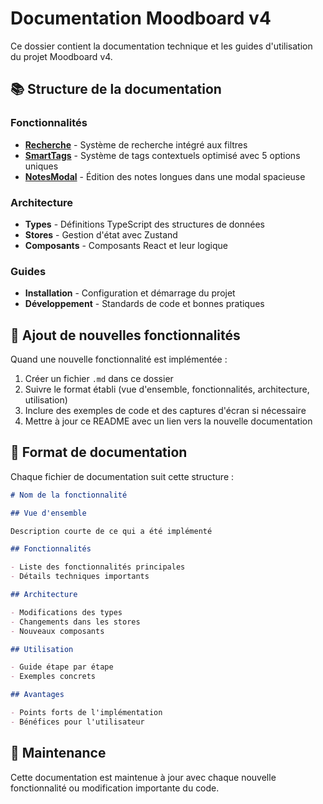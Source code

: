 # Documentation Moodboard v4

Ce dossier contient la documentation technique et les guides d'utilisation du projet Moodboard v4.

## 📚 Structure de la documentation

### Fonctionnalités

- **[Recherche](./SEARCH_FEATURE.md)** - Système de recherche intégré aux filtres
- **[SmartTags](./SMART_TAGS_ENHANCEMENT.md)** - Système de tags contextuels optimisé avec 5 options uniques
- **[NotesModal](./NOTES_MODAL.md)** - Édition des notes longues dans une modal spacieuse

### Architecture

- **Types** - Définitions TypeScript des structures de données
- **Stores** - Gestion d'état avec Zustand
- **Composants** - Composants React et leur logique

### Guides

- **Installation** - Configuration et démarrage du projet
- **Développement** - Standards de code et bonnes pratiques

## 🚀 Ajout de nouvelles fonctionnalités

Quand une nouvelle fonctionnalité est implémentée :

1. Créer un fichier `.md` dans ce dossier
2. Suivre le format établi (vue d'ensemble, fonctionnalités, architecture, utilisation)
3. Inclure des exemples de code et des captures d'écran si nécessaire
4. Mettre à jour ce README avec un lien vers la nouvelle documentation

## 📝 Format de documentation

Chaque fichier de documentation suit cette structure :

```markdown
# Nom de la fonctionnalité

## Vue d'ensemble

Description courte de ce qui a été implémenté

## Fonctionnalités

- Liste des fonctionnalités principales
- Détails techniques importants

## Architecture

- Modifications des types
- Changements dans les stores
- Nouveaux composants

## Utilisation

- Guide étape par étape
- Exemples concrets

## Avantages

- Points forts de l'implémentation
- Bénéfices pour l'utilisateur
```

## 🔧 Maintenance

Cette documentation est maintenue à jour avec chaque nouvelle fonctionnalité ou modification importante du code.
